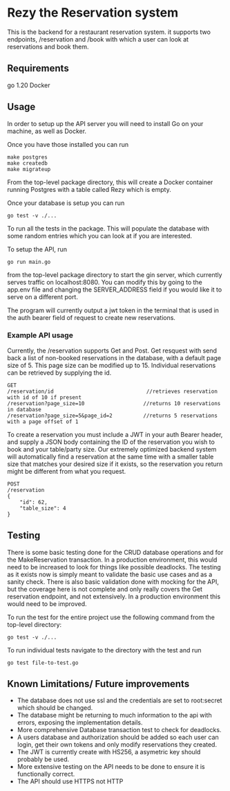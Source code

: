 # Rezy the Reservation system
This is the backend for a restaurant reservation system. it supports two endpoints, /reservation and /book
with which a user can look at reservations and book them.
## Requirements
go 1.20
Docker

## Usage
In order to setup up the API server you will need to install Go on your machine, as well as Docker.

Once you have those installed you can run 
```
make postgres
make createdb
make migrateup
```
From the top-level package directory, this will create a Docker container running Postgres with a table
called Rezy which is empty.

Once your database is setup you can run 
```
go test -v ./...
```
To run all the tests in the package. This will populate the database with some random
entries which you can look at if you are interested.

To setup the API, run
```
go run main.go
```
from  the top-level package directory to start the gin server, which
currently serves traffic on localhost:8080. You can modify this by going
to the app.env file and changing the SERVER_ADDRESS field if you would like
it to serve on a different port.

The program will currently output a jwt token in the terminal that is used in the auth bearer field
of request to create new reservations.

### Example API usage
Currently, the /reservation supports Get and Post.
Get resquest with send back a list of non-booked reservations in the database, with a
default page size of 5. This page size can be modified up to 15. Individual reservations
can be retrieved by supplying the id.

```
GET
/reservation/id                              //retrieves reservation with id of 10 if present
/reservation?page_size=10                   //returns 10 reservations in database
/reservation?page_size=5&page_id=2          //returns 5 reservations with a page offset of 1 
```
To create a reservation you must include a JWT in your auth Bearer header, and supply a JSON body containing 
the ID of the reservation you wish to book and your table/party size. Our extremely optimized backend system will automatically find a reservation at the same time with a smaller table size that matches your desired size if it exists, so the reservation you return might be different from what you request.
```
POST
/reservation
{
    "id": 62,
    "table_size": 4
}
```

## Testing
There is some basic testing done for the CRUD database operations and for the MakeReservation transaction. In a production 
environment, this would need to be increased to look for things like possible deadlocks. The testing as it exists now is simply meant to validate the basic use cases and as a sanity check. 
There is also basic validation done with mocking for the API, but the coverage here is not complete and only really covers
the Get reservation endpoint, and not extensively. In a production environment this would need to be improved.

To run the test for the entire project use the following command from the top-level directory:
```
go test -v ./...
```
To run individual tests navigate to the directory with the test and run
```
go test file-to-test.go
```

## Known Limitations/ Future improvements
- The database does not use ssl and the credentials are set to root:secret which should be changed.
- The database might be returning to much information to the api with errors, exposing the implementation details.
- More comprehensive Database transaction test to check for deadlocks.
- A users database and authorization should be added so each user can login, get their own tokens and only modify reservations they created.
- The JWT is currently create with HS256, a asymetric key should probably be used.
- More extensive testing on the API needs to be done to ensure it is functionally correct.
- The API should use HTTPS not HTTP
